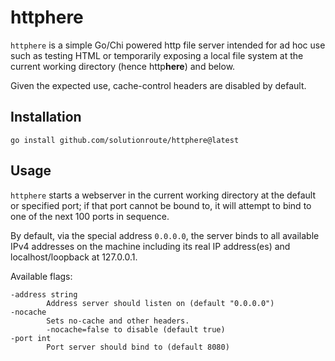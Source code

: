 # httphere

`httphere` is a simple Go/Chi powered http file server intended for ad hoc use
such as testing HTML or temporarily exposing a local file system at the current
working directory (hence http**here**) and below.

Given the expected use, cache-control headers are disabled by default.

## Installation

    go install github.com/solutionroute/httphere@latest

## Usage

`httphere` starts a webserver in the current working directory at the default
or specified port; if that port cannot be bound to, it will attempt to bind to
one of the next 100 ports in sequence.

By default, via the special address `0.0.0.0`, the server binds to all available
IPv4 addresses on the machine including its real IP address(es) and localhost/loopback
at 127.0.0.1.

Available flags:

    -address string
            Address server should listen on (default "0.0.0.0")
    -nocache
            Sets no-cache and other headers.
            -nocache=false to disable (default true)
    -port int
            Port server should bind to (default 8080)
